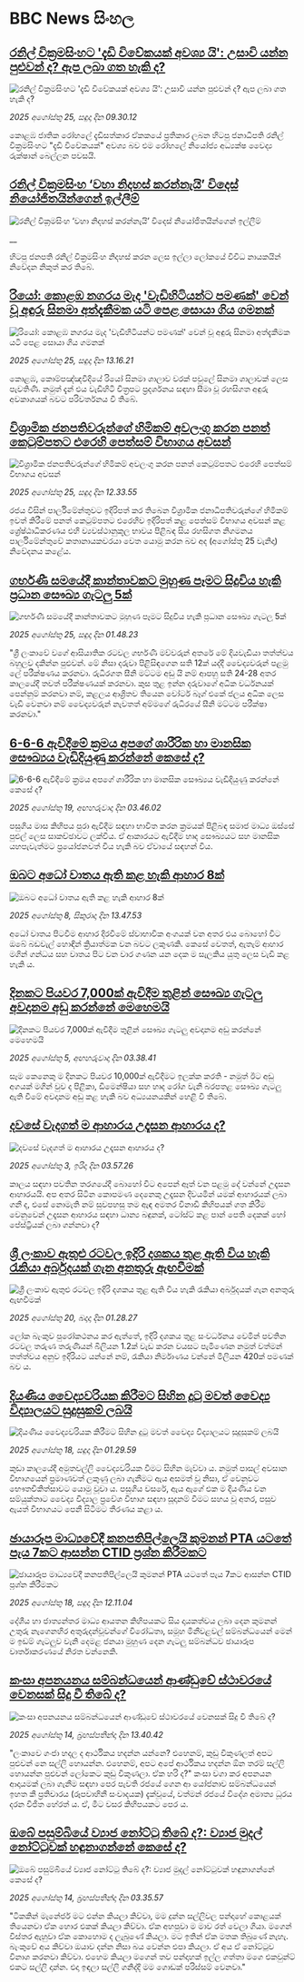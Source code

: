 # BBC News සිංහල## [රනිල් වික්‍රමසිංහට 'දැඩි විවේකයක් අවශ්‍ය යි': උසාවි යන්න පුළුවන් ද? ඇප ලබා ගත හැකි ද?](https://www.bbc.com/sinhala/articles/c5ylzrqeggeo?at_medium=RSS&at_campaign=rss?at_campaign=githubrss)![රනිල් වික්‍රමසිංහට 'දැඩි විවේකයක් අවශ්‍ය යි': උසාවි යන්න පුළුවන් ද? ඇප ලබා ගත හැකි ද?](https://ichef.bbci.co.uk/ace/ws/240/cpsprodpb/7705/live/b4ac3c80-8187-11f0-843f-7b3b652c1219.jpg)_2025 අගෝස්තු 25, සඳුදා දින 09.30.12_කොළඹ ජාතික රෝහලේ දැඩිසත්කාර ඒකකයේ ප්‍රතිකාර ලබන හිටපු ජනාධිපති රනිල් වික්‍රමසිංහට "දැඩි විවේකයක්" අවශ්‍ය බව එම රෝහලේ නියෝජ්‍ය අධ්‍යක්ෂ වෛද්‍ය රුක්ෂාන් බෙල්ලන පවසයි.## [රනිල් වික්‍රමසිංහ ‘වහා නිදහස් කරන්නැයි’ විදෙස් නියෝජිතයින්ගෙන් ඉල්ලීම්](https://www.bbc.co.uk/sinhala/live/c8x5wdnxvpnt?at_medium=RSS&at_campaign=rss?at_campaign=githubrss)![රනිල් වික්‍රමසිංහ ‘වහා නිදහස් කරන්නැයි’ විදෙස් නියෝජිතයින්ගෙන් ඉල්ලීම්](https://ichef.bbci.co.uk/ace/standard/240/cpsprodpb/387c/live/02098590-8184-11f0-a34f-318be3fb0481.jpg)__හිටපු ජනපති රනිල් වික්‍රමසිංහ නිදහස් කරන ලෙස ඉල්ලා ලෝකයේ විවිධ නායකයින් නිවේදන නිකුත් කර තිබේ.## [රියෝ: කොළඹ නගරය මැද 'වැඩිහිටියන්ට පමණක්' වෙන් වූ අඳුරු සිනමා අත්දැකීමක යටි පෙළ සොයා ගිය ගමනක්](https://www.bbc.com/sinhala/articles/ceqyp5ev8jro?at_medium=RSS&at_campaign=rss?at_campaign=githubrss)![රියෝ: කොළඹ නගරය මැද 'වැඩිහිටියන්ට පමණක්' වෙන් වූ අඳුරු සිනමා අත්දැකීමක යටි පෙළ සොයා ගිය ගමනක්](https://ichef.bbci.co.uk/ace/ws/240/cpsprodpb/becd/live/7f1c8100-7f49-11f0-a34f-318be3fb0481.png)_2025 අගෝස්තු 25, සඳුදා දින 13.16.21_කොළඹ, කොම්පඤ්ඤවීදියේ රියෝ සිනමා ශාලාව වරක් පවුලේ සිනමා ශාලාවක් ලෙස පැවතිණි. නමුත් දැන් එය වැඩිහිටි චිත්‍රපට ප්‍රදර්ශනය සඳහා සීමා වූ රහසිගත අඳුරු අවකාශයක් බවට පරිවර්තනය වී තිබේ.## [විශ්‍රාමික ජනපතිවරුන්ගේ හිමිකම් අවලංගු කරන පනත් කෙටුම්පතට එරෙහි පෙත්සම් විභාගය අවසන්](https://www.bbc.com/sinhala/articles/cpv03x2ynk7o?at_medium=RSS&at_campaign=rss?at_campaign=githubrss)![විශ්‍රාමික ජනපතිවරුන්ගේ හිමිකම් අවලංගු කරන පනත් කෙටුම්පතට එරෙහි පෙත්සම් විභාගය අවසන්](https://ichef.bbci.co.uk/ace/ws/240/cpsprodpb/f3b0/live/49a1ca00-8172-11f0-83cc-c5da98c419b8.jpg)_2025 අගෝස්තු 25, සඳුදා දින 12.33.55_රජය විසින් පාර්ලිමේන්තුවට ඉදිරිපත් කර තිබෙන විශ්‍රාමික ජනාධිපතිවරුන්ගේ හිමිකම් ඉවත් කිරීමේ පනත් කෙටුම්පතට එරෙහිව ඉදිරිපත් කළ පෙත්සම් විභාගය අවසන් කළ ශ්‍රේෂ්ඨාධිකරණය එහි ව්‍යවස්ථානුකූල භාවය පිළිබඳ සිය රහසිගත නිගමනය පාර්ලිමේන්තුවේ කතානායකවරයා වෙත යොමු කරන බව අද (අගෝස්තු 25 වැනිදා) නිවේදනය කළේය.## [ගර්භණී සමයේදී කාන්තාවකට මුහුණ පෑමට සිදුවිය හැකි ප්‍රධාන සෞඛ්‍ය ගැටලු 5ක්](https://www.bbc.com/sinhala/articles/ce93mxdnr1jo?at_medium=RSS&at_campaign=rss?at_campaign=githubrss)![ගර්භණී සමයේදී කාන්තාවකට මුහුණ පෑමට සිදුවිය හැකි ප්‍රධාන සෞඛ්‍ය ගැටලු 5ක්](https://ichef.bbci.co.uk/ace/ws/240/cpsprodpb/a8de/live/07a6d9f0-7f4d-11f0-a34f-318be3fb0481.jpg)_2025 අගෝස්තු 25, සඳුදා දින 01.48.23_"ශ්‍රී ලංකාවේ වගේ ආසියාතික රටවල ගර්භණී මව්වරුන් අතරේ මේ දියවැඩියා තත්ත්වය බහුලව දකින්න පුළුවන්. මේ නිසා දරුවා පිළිසිඳගෙන සති 12ක් යද්දී වෛද්‍යවරුන් පළමු ලේ පරීක්ෂණය කරනවා. රුධිරගත සීනි මට්ටම අඩු යි නම් ආපහු සති 24-28 අතර කාලයේදී තවත් පරීක්ෂණයක් කරනවා. කුස තුළ ඉන්න දරුවාගේ අධික වර්ධනයක් පෙන්නුම් කරනවා නම්, කළලය ආශ්‍රිතව තියෙන වෝටර් බෑග් එකේ ජලය අධික ලෙස වැඩි වෙනවා නම් වෛද්‍යවරුන් නැවතත් අම්මගේ රුධිරයේ සීනි මට්ටම පරීක්ෂා කරනවා."## [6-6-6 ඇවිදීමේ ක්‍රමය අපගේ ශාරීරික හා මානසික සෞඛ්‍යය වැඩිදියුණු කරන්නේ කෙසේ ද?](https://www.bbc.com/sinhala/articles/cx23pgd403zo?at_medium=RSS&at_campaign=rss?at_campaign=githubrss)![6-6-6 ඇවිදීමේ ක්‍රමය අපගේ ශාරීරික හා මානසික සෞඛ්‍යය වැඩිදියුණු කරන්නේ කෙසේ ද?](https://ichef.bbci.co.uk/ace/ws/240/cpsprodpb/eb12/live/31ca4fd0-6fc8-11f0-8ffe-3df81ff67cb1.jpg)_2025 අගෝස්තු 19, අඟහරුවාදා දින 03.46.02_පසුගිය මාස කිහිපය පුරා ඇවිදීම සඳහා භාවිත කරන ක්‍රමයක් පිළිබඳ සමාජ මාධ්‍ය ඔස්සේ පුළුල් ලෙස සාකච්ඡාවට ලක්විය. ඒ ආකාරයට ඇවිදීම හෘද සෞඛ්‍යයට සහ මානසික යහපැවැත්මට ප්‍රයෝජනවත් විය හැකි බව ඒවායේ සඳහන් විය.## [ඔබට අධෝ වාතය ඇති කළ හැකි ආහාර 8ක්](https://www.bbc.com/sinhala/articles/c15lvgq2545o?at_medium=RSS&at_campaign=rss?at_campaign=githubrss)![ඔබට අධෝ වාතය ඇති කළ හැකි ආහාර 8ක්](https://ichef.bbci.co.uk/ace/ws/240/cpsprodpb/1173/live/d619c900-745d-11f0-a975-cb151ca452f4.jpg)_2025 අගෝස්තු 8, සිකුරාදා දින 13.47.53_අධෝ වාතය පිටවීම ආහාර දිරවීමේ ස්වාභාවික අංගයක් වන අතර එය බොහෝ විට ඔබේ බඩවැල් හොඳින් ක්‍රියාත්මක වන බවට ලකුණකි. කෙසේ වෙතත්, ඇතැම් ආහාර මගින් ගන්ධය සහ වාතය පිට වන වාර ගණන යන දෙක ම සැලකිය යුතු ලෙස වැඩි කළ හැකි ය.## [දිනකට පියවර 7,000ක් ඇවිදීම තුළින් සෞඛ්‍ය ගැටලු අවදානම අඩු කරන්නේ මෙහෙමයි](https://www.bbc.com/sinhala/articles/c80dr7gzr8do?at_medium=RSS&at_campaign=rss?at_campaign=githubrss)![දිනකට පියවර 7,000ක් ඇවිදීම තුළින් සෞඛ්‍ය ගැටලු අවදානම අඩු කරන්නේ මෙහෙමයි](https://ichef.bbci.co.uk/ace/ws/240/cpsprodpb/dd5a/live/a0008b40-67e4-11f0-a665-63ea82eef55b.jpg)_2025 අගෝස්තු 5, අඟහරුවාදා දින 03.38.41_සෑම කෙනෙකු ම දිනකට පියවර 10,000ක් ඇවිදීමට ඉලක්ක කරති - නමුත් ඊට අඩු අගයක් මගින් වුව ද පිළිකා, ඩිමෙන්ෂියා සහ හෘද රෝග වැනි බරපතළ සෞඛ්‍ය ගැටලු ඇති වීමේ අවදානම අඩු කළ හැකි බව අධ්‍යයනයකින් හෙළි වී තිබේ.## [දවසේ වැදගත් ම ආහාරය උදෑසන ආහාරය ද?](https://www.bbc.com/sinhala/articles/c1kz74pxjpvo?at_medium=RSS&at_campaign=rss?at_campaign=githubrss)![දවසේ වැදගත් ම ආහාරය උදෑසන ආහාරය ද?](https://ichef.bbci.co.uk/ace/ws/240/cpsprodpb/ea48/live/da027ec0-6bb3-11f0-8dbd-f3d32ebd3327.png)_2025 අගෝස්තු 3, ඉරිදා දින 03.57.26_කාලය සඳහා පවතින තරගයේදී බොහෝ විට අපෙන් ඈත් වන පළමු දේ වන්නේ උදෑසන ආහාරයයි. අප අතර සිටින කොපමණ දෙනෙකු උදෑසන දිවයමින් යමක් ආහාරයක් ලබා ගනී ද, එසේ නොමැති නම් සුවපහසු තම ඇඳ අමතර විනාඩි කිහිපයක් ගත කිරීම වෙනුවෙන් උදෑසන ආහාරය සඳහා ධාන්‍ය බඳුනක්, ටෝස්ට් කළ පාන් පෙති දෙකක් හෝ පේස්ට්‍රියක් ලබා ගන්නවා ද?## [ශ්‍රී ලංකාව ඇතුළු රටවල ඉදිරි දශකය තුළ ඇති විය හැකි රැකියා අර්බුදයක් ගැන අනතුරු ඇඟවීමක්](https://www.bbc.com/sinhala/articles/cz71gl0j8l7o?at_medium=RSS&at_campaign=rss?at_campaign=githubrss)![ශ්‍රී ලංකාව ඇතුළු රටවල ඉදිරි දශකය තුළ ඇති විය හැකි රැකියා අර්බුදයක් ගැන අනතුරු ඇඟවීමක්](https://ichef.bbci.co.uk/ace/ws/240/cpsprodpb/c672/live/0db82990-7d89-11f0-ab3e-bd52082cd0ae.jpg)_2025 අගෝස්තු 20, බදාදා දින 01.28.27_ලෝක බැංකුව පුරෝකථනය කර ඇත්තේ, ඉදිරි දශකය තුළ සංවර්ධනය වෙමින් පවතින රටවල තරුණ තරුණියන් බිලියන 1.2ක් වැඩ කරන වයසට පැමිණෙන නමුත් වත්මන් තත්ත්වය අනුව ඉදිරියට යන්නේ නම්, රැකියා නිර්මාණය වන්නේ මිලියන 420ක් පමණක් බව ය.## [දියණිය වෛද්‍යවරියක කිරීමට සිහින දුටු මවත් වෛද්‍ය විද්‍යාලයට සුදුසුකම් ලබයි](https://www.bbc.com/sinhala/articles/cqjyw1n7n0vo?at_medium=RSS&at_campaign=rss?at_campaign=githubrss)![දියණිය වෛද්‍යවරියක කිරීමට සිහින දුටු මවත් වෛද්‍ය විද්‍යාලයට සුදුසුකම් ලබයි](https://ichef.bbci.co.uk/ace/ws/240/cpsprodpb/474a/live/96d7edf0-77a8-11f0-a20f-3b86f375586a.jpg)_2025 අගෝස්තු 18, සඳුදා දින 01.29.59_කුඩා කාලයේදී අමුතවල්ලි වෛද්‍යවරියක වීමට සිහින මැව්වා ය. නමුත් පාසල් අවසාන විභාගයෙන් ප්‍රමාණවත් ලකුණු ලබා ගැනීමට ඇය අසමත් වූ නිසා, ඒ වෙනුවට භෞතචිකිත්සාවට යොමු වූවා ය.
පසුගිය වසරේ, ඇය ඇගේ එක ම දියණිය වන සම්යුක්තාට වෛද්‍ය විද්‍යාල ප්‍රවේශ විභාග සඳහා සූදානම් වීමට සහය වූ අතර, පසුව ඇයත් විභාගයට පෙනී සිටීමට තීරණය කළා ය.## [ඡායාරූප මාධ්‍යවේදී කනපතිපිල්ලෙයි කුමනන් PTA යටතේ පැය 7කට ආසන්න CTID ප්‍රශ්න කිරීමකට](https://www.bbc.com/sinhala/articles/c0j9v2w8gveo?at_medium=RSS&at_campaign=rss?at_campaign=githubrss)![ඡායාරූප මාධ්‍යවේදී කනපතිපිල්ලෙයි කුමනන් PTA යටතේ පැය 7කට ආසන්න CTID ප්‍රශ්න කිරීමකට](https://ichef.bbci.co.uk/ace/ws/240/cpsprodpb/cbde/live/dc319c60-7c1d-11f0-a34f-318be3fb0481.jpg)_2025 අගෝස්තු 18, සඳුදා දින 12.11.04_දේශීය හා ජාත්‍යන්තර මාධ්‍ය ආයතන කිහිපයකට සිය දායකත්වය ලබා දෙන කුමනන් උතුරු නැගෙනහිර අතුරුදන්වූවන්ගේ විරෝධතා, සමූහ මිනීවළවල් සම්බන්ධයෙන් මෙන් ම ඉඩම් ගැටලුව වැනි දෙමළ ජනයා මුහුණ දෙන ගැටලු සම්බන්ධව ඡායාරූප වාර්තාකරණයේ නිරත වන්නෙකි.## [කංසා අපනයනය සම්බන්ධයෙන් ආණ්ඩුවේ ස්ථාවරයේ වෙනසක් සිදු වී තිබේ ද?](https://www.bbc.com/sinhala/articles/cqjyw7z11z0o?at_medium=RSS&at_campaign=rss?at_campaign=githubrss)![කංසා අපනයනය සම්බන්ධයෙන් ආණ්ඩුවේ ස්ථාවරයේ වෙනසක් සිදු වී තිබේ ද?](https://ichef.bbci.co.uk/ace/ws/240/cpsprodpb/7ac3/live/90f31c40-790e-11f0-8071-1788c7e8ae0e.png)_2025 අගෝස්තු 14, බ්‍රහස්පතින්දා දින 13.40.42_"ලංකාවෙ ගංජා හදල ද ආර්ථිකය හදන්න යන්නෙ? එහෙනම්, කුඩු විකුණලත් අපට පුළුවන් නෙ සල්ලි හොයන්න. එහෙනම්, අපට අපේ ආර්ථිකය හදන්න ඕන තරම් සල්ලි හොයන්න පුළුවන් ලෝකෙට කුඩු විකුණලා. ඒක හරි ද?"
කංසා වගා කර අපනයන ආදායමක් ලබා ගැනීම සඳහා පෙර පැවති රජයේ ගෙන ආ යෝජනාව සම්බන්ධයෙන් ඉහත කී ප්‍රතිචාරය (රූපවාහිනී සංවාදයක) දැක්වූයේ, වත්මන් රජයේ විදේශ අමාත්‍ය ධූරය දරන විජිත හේරත් ය. ඒ, මීට වසර කිහිපයකට පෙර ය.## [ඔබේ පසුම්බියේ ව්‍යාජ නෝට්ටු තිබේ ද?: ව්‍යාජ මුදල් නෝට්ටුවක් හඳුනාගන්නේ කෙසේ ද?](https://www.bbc.com/sinhala/articles/cwyppwl5567o?at_medium=RSS&at_campaign=rss?at_campaign=githubrss)![ඔබේ පසුම්බියේ ව්‍යාජ නෝට්ටු තිබේ ද?: ව්‍යාජ මුදල් නෝට්ටුවක් හඳුනාගන්නේ කෙසේ ද?](https://ichef.bbci.co.uk/ace/ws/240/cpsprodpb/dd6d/live/1e652410-76ad-11f0-8155-5f8739f897b4.jpg)_2025 අගෝස්තු 14, බ්‍රහස්පතින්දා දින 03.35.57_"ටිකකින් මැනේජර් මට එන්න කියලා කිව්වා, මම දුන්න සල්ලිවල පන්දාහේ කොළයක් තියෙනවා ඒක හොර එකක් කියලා කිව්වා. ඒක අහපුවා ම මාව රත් වෙලා ගියා. මගෙන් විස්තර ඇහුවා ඒක කොහොම ද ලැබුණේ කියලා. මට ඉතින් ඒක මතක තිබුණේ නැහැ. බැංකුවේ අය කිව්වා ඔයාව දන්න නිසා බය වෙන්න එපා කියලා. ඒ අය ඒ නෝට්ටුව විනාශ කරනවා කිව්වා. එහෙම කියලා මගෙන් තව පන්දාහක් ඉල්ල ගත්තා මගෙ එකවුන්ට් එකට සල්ලි දාන්න. එදා ඉඳලා සල්ලි ගනිද්දි මම ගොඩක් පරිස්සම් වෙනවා."